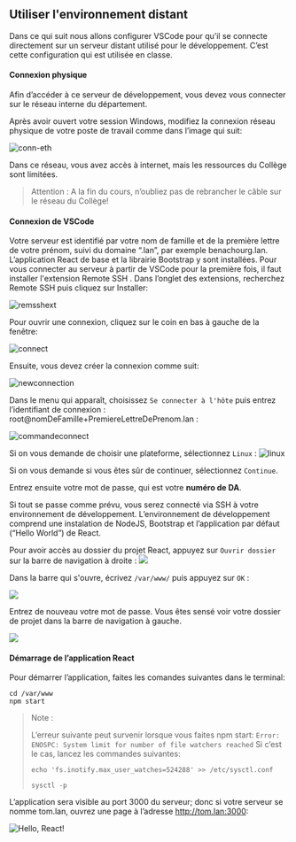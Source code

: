 ## Utiliser l'environnement distant

Dans ce qui suit nous allons configurer VSCode pour qu’il se connecte directement sur un serveur distant utilisé pour le développement. C’est cette configuration qui est utilisée en classe.

#### Connexion physique

Afin d’accéder à ce serveur de développement, vous devez vous connecter sur le réseau interne du département.

Après avoir ouvert votre session Windows, modifiez la connexion réseau physique de votre poste de travail comme dans l’image qui suit:

![conn-eth](./images/conn-eth.jpg)

Dans ce réseau, vous avez accès à internet, mais les ressources du Collège sont limitées.

> Attention :
> A la fin du cours, n’oubliez pas de rebrancher le câble sur le réseau du Collège!

#### Connexion de VSCode

Votre serveur est identifié par votre nom de famille et de la première lettre de votre prénom, suivi du domaine “.lan”, par exemple benachourg.lan. L’application React de base et la librairie Bootstrap y sont installées. Pour vous connecter au serveur à partir de VSCode pour la première fois, il faut installer l'extension Remote SSH .
Dans l’onglet des extensions, recherchez Remote SSH puis cliquez sur Installer:

![remsshext](./images/remsshext.png)

Pour ouvrir une connexion, cliquez sur le coin en bas à gauche de la fenêtre:

![connect](./images/connect.png)

 Ensuite, vous devez créer la connexion comme suit:

![newconnection](./images/newconnection.png)

Dans le menu qui apparaît, choisissez `Se connecter à l'hôte` puis entrez l’identifiant de connexion : root@nomDeFamille+PremiereLettreDePrenom.lan : 

![commandeconnect](./images/commandeconnect.png)

Si on vous demande de choisir une plateforme, sélectionnez `Linux` :
![linux](./images/linux.png)

Si on vous demande si vous êtes sûr de continuer, sélectionnez `Continue`.

Entrez ensuite votre mot de passe, qui est votre **numéro de DA**.

Si tout se passe comme prévu, vous serez connecté via SSH à votre environnement de développement. L’environnement de développement comprend une instalation de NodeJS, Bootstrap et l’application par défaut (“Hello World”) de React.


Pour avoir accès au dossier du projet React, appuyez sur `Ouvrir dossier` sur la barre de navigation à droite :
![](./images/ouvrir-dossier.png)

Dans la barre qui s'ouvre, écrivez `/var/www/` puis appuyez sur `OK` :

![](./images/dossier.png)

Entrez de nouveau votre mot de passe. Vous êtes sensé voir votre dossier de projet dans la barre de navigation à gauche.

![](./images/dossier-projet.png)

#### Démarrage de l’application React
Pour démarrer l’application, faites les comandes suivantes dans le terminal:

```shell
cd /var/www
npm start
```

> Note : 
>
> L’erreur suivante peut survenir lorsque vous faites npm start:
> `Error: ENOSPC: System limit for number of file watchers reached`
>Si c’est le cas, lancez les commandes suivantes:
>
>```shell
>echo 'fs.inotify.max_user_watches=524288' >> /etc/sysctl.conf
>
> sysctl -p





L’application sera visible au port 3000 du serveur; donc si votre serveur se nomme tom.lan, ouvrez une page à l’adresse http://tom.lan:3000:

![Hello, React!](./images/hellotom.png)
